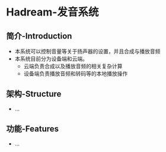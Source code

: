 # Hadream-发音系统

## 简介-Introduction
- 本系统可以控制音量等关于扬声器的设置，并且合成与播放音频
- 本系统目前分为设备端和云端。
  - 云端负责合成以及播放音频的相关复杂计算
  - 设备端负责播放音频和转码等的本地播放操作

## 架构-Structure
- ...

## 功能-Features
- ...